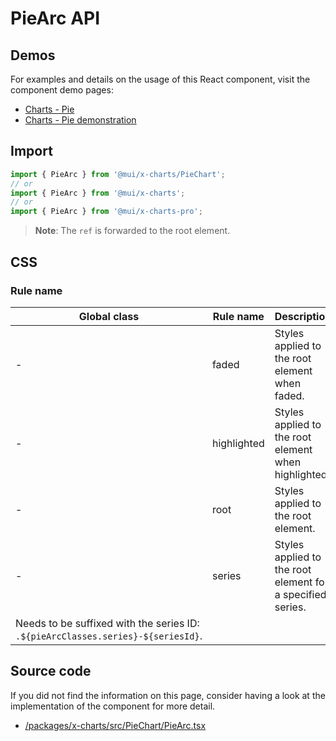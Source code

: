 # PieArc API

## Demos

For examples and details on the usage of this React component, visit the component demo pages:

- [Charts - Pie](/x/react-charts/pie/)
- [Charts - Pie demonstration](/x/react-charts/pie-demo/)

## Import

```jsx
import { PieArc } from '@mui/x-charts/PieChart';
// or
import { PieArc } from '@mui/x-charts';
// or
import { PieArc } from '@mui/x-charts-pro';
```

> **Note**: The `ref` is forwarded to the root element.

## CSS

### Rule name

| Global class | Rule name | Description |
|--------------|-----------|-------------|
| - | faded | Styles applied to the root element when faded. |
| - | highlighted | Styles applied to the root element when highlighted. |
| - | root | Styles applied to the root element. |
| - | series | Styles applied to the root element for a specified series.
Needs to be suffixed with the series ID: `.${pieArcClasses.series}-${seriesId}`. |

## Source code

If you did not find the information on this page, consider having a look at the implementation of the component for more detail.

- [/packages/x-charts/src/PieChart/PieArc.tsx](https://github.com/mui/material-ui/tree/HEAD/packages/x-charts/src/PieChart/PieArc.tsx)